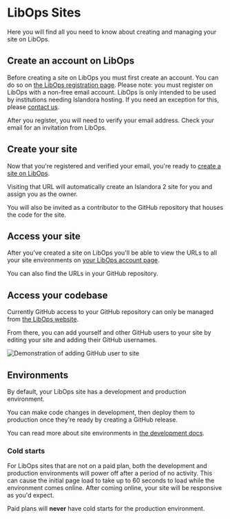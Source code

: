 # LibOps Sites

Here you will find all you need to know about creating and managing your site on LibOps.

## Create an account on LibOps

Before creating a site on LibOps you must first create an account. You can do so on [the LibOps registration page](https://www.libops.io/user/register). Please note: you must register on LibOps with a non-free email account. LibOps is only intended to be used by institutions needing Islandora hosting. If you need an exception for this, please [contact us](mailto:info@libops.io).

After you register, you will need to verify your email address. Check your email for an invitation from LibOps.

## Create your site

Now that you're registered and verified your email, you're ready to [create a site on LibOps](https://www.libops.io/site/create).

Visiting that URL will automatically create an Islandora 2 site for you and assign you as the owner.

You will also be invited as a contributor to the GitHub repository that houses the code for the site.

## Access your site

After you've created a site on LibOps you'll be able to view the URLs to all your site environments on [your LibOps account page](https://www.libops.io/user).

You can also find the URLs in your GitHub repository.

## Access your codebase

Currently GitHub access to your GitHub repository can only be managed from [the LibOps website](https://www.libops.io).

From there, you can add yourself and other GitHub users to your site by editing your site and adding their GitHub usernames.

![Demonstration of adding GitHub user to site](/assets/img/github.gif)

## Environments

By default, your LibOps site has a development and production environment.

You can make code changes in development, then deploy them to production once they're ready by creating a GitHub release.

You can read more about site environments in [the development docs](/development).

### Cold starts

For LibOps sites that are not on a paid plan, both the development and production environments will power off after a period of no activity. This can cause the initial page load to take up to 60 seconds to load while the environment comes online. After coming online, your site will be responsive as you'd expect.

Paid plans will **never** have cold starts for the production environment.
